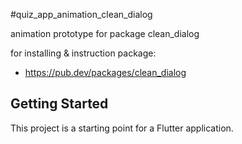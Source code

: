 #quiz_app_animation_clean_dialog

animation prototype for package clean_dialog

for installing & instruction package:
- https://pub.dev/packages/clean_dialog

## Getting Started
This project is a starting point for a Flutter application.
